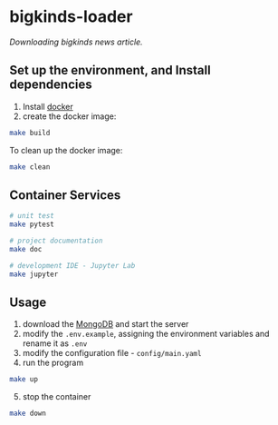 # bigkinds-loader
*Downloading bigkinds news article.*


## Set up the environment, and Install dependencies
1. Install [docker](https://docs.docker.com/get-docker/)
2. create the docker image:
```bash
make build
```
To clean up the docker image:
```sh
make clean
```


## Container Services
```sh
# unit test
make pytest

# project documentation
make doc

# development IDE - Jupyter Lab
make jupyter
```


## Usage
1. download the [MongoDB](https://www.mongodb.com/try/download/community) and start the server
2. modify the `.env.example`, assigning the environment variables and rename it as `.env`
3. modify the configuration file - `config/main.yaml`
4. run the program
```sh
make up
```
5. stop the container
```sh
make down
```
